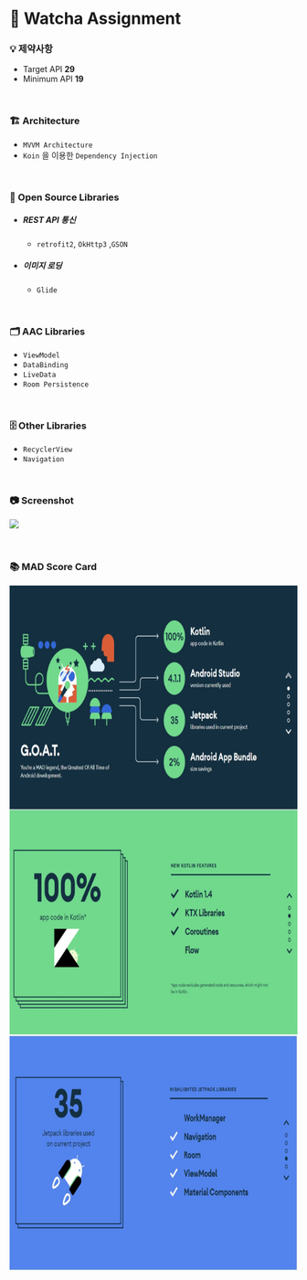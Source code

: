 # 📍 Watcha Assignment

### 💡 제약사항

- Target API **29**
- Minimum API **19**

</br>

###  🏗 Architecture
- `MVVM Architecture`
- `Koin` 을 이용한 `Dependency Injection`

</br>

### 📂 Open Source Libraries
- #####  REST API 통신
  - `retrofit2`, `OkHttp3` ,`GSON` 

- #####  이미지 로딩
  - `Glide`

</br>

### 🗂 AAC Libraries
 - `ViewModel`
 - `DataBinding`
 - `LiveData`
 - `Room Persistence`

</br>

###  🗄 Other Libraries
 - `RecyclerView`
 - `Navigation`

</br>

### 📷 Screenshot
<p align="left">
<img width = "400" src="/previews/watcha-simul.gif"/>
</p>

</br>

### 📚 MAD Score Card

<p align="center">
<img height = "1200" src="/previews/MAD_score_card.jpg"/>
</p>
